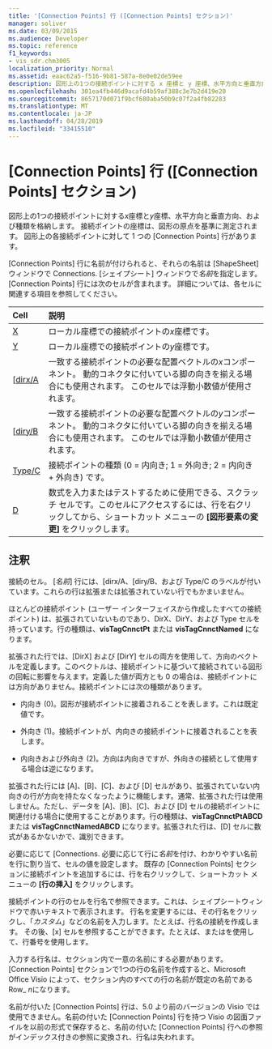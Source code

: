 ```yaml
---
title: '[Connection Points] 行 ([Connection Points] セクション)'
manager: soliver
ms.date: 03/09/2015
ms.audience: Developer
ms.topic: reference
f1_keywords:
- vis_sdr.chm3005
localization_priority: Normal
ms.assetid: eaac62a5-f516-9b81-587a-8e0e02de59ee
description: 図形上の1つの接続ポイントに対する x 座標と y 座標、水平方向と垂直方向、および種類を格納します。 接続ポイントの座標は、図形の原点を基準に測定されます。 図形上の各接続ポイントに対して 1 つの [Connection Points] 行があります。
ms.openlocfilehash: 301ea4fb446d9acafd4b59af388c3e7b2d419e20
ms.sourcegitcommit: 8657170d071f9bcf680aba50b9c07f2a4fb82283
ms.translationtype: MT
ms.contentlocale: ja-JP
ms.lasthandoff: 04/28/2019
ms.locfileid: "33415510"
---
```

# <a name="connection-points-row-connection-points-section"></a>[Connection Points] 行 ([Connection Points] セクション)

図形上の1つの接続ポイントに対する*x*座標と*y*座標、水平方向と垂直方向、および種類を格納します。 接続ポイントの座標は、図形の原点を基準に測定されます。 図形上の各接続ポイントに対して 1 つの [Connection Points] 行があります。 
  
[Connection Points] 行に名前が付けられると、それらの名前は [ShapeSheet] ウィンドウで Connections. [シェイプシート] ウィンドウで*名前*を指定します。 [Connection Points] 行には次のセルが含まれます。 詳細については、各セルに関連する項目を参照してください。 
  
|**Cell**|**説明**|
|:-----|:-----|
|[X](x-cell-connection-points-section.md) <br/> |ローカル座標での接続ポイントの*x*座標です。  <br/> |
|[Y](y-cell-connection-points-section.md) <br/> |ローカル座標での接続ポイントの*y*座標です。  <br/> |
|[[dirx/A](dirxa-cell-connection-points-section.md) <br/> |一致する接続ポイントの必要な配置ベクトルの*x*コンポーネント。 動的コネクタに付いている脚の向きを揃える場合にも使用されます。 このセルでは浮動小数値が使用されます。  <br/> |
|[[diry/B](diryb-cell-connection-points-section.md) <br/> |一致する接続ポイントの必要な配置ベクトルの*y*コンポーネント。 動的コネクタに付いている脚の向きを揃える場合にも使用されます。 このセルでは浮動小数値が使用されます。  <br/> |
|[Type/C](typec-cell-connection-points-section.md) <br/> |接続ポイントの種類 (0 = 内向き; 1 = 外向き; 2 = 内向き + 外向き) です。  <br/> |
|[D](d-cell-connection-points-section.md) <br/> |数式を入力またはテストするために使用できる、スクラッチ セルです。このセルにアクセスするには、行を右クリックしてから、ショートカット メニューの **[図形要素の変更]** をクリックします。<br/> |
   
## <a name="remarks"></a>注釈

接続のセル。 [*名前*] 行には、[dirx/A、[diry/B、および Type/C のラベルが付いています。これらの行は拡張または拡張されていない行でもかまいません。 
  
ほとんどの接続ポイント (ユーザー インターフェイスから作成したすべての接続ポイント) は、拡張されていないものであり、DirX、DirY、および Type セルを持っています。行の種類は、**visTagCnnctPt** または **visTagCnnctNamed** になります。
  
拡張された行では、[DirX] および [DirY] セルの両方を使用して、方向のベクトルを定義します。このベクトルは、接続ポイントに基づいて接続されている図形の回転に影響を与えます。定義した値が両方とも 0 の場合は、接続ポイントには方向がありません。接続ポイントには次の種類があります。
  
- 内向き (0)。図形が接続ポイントに接着されることを表します。これは既定値です。
    
- 外向き (1)。接続ポイントが、内向きの接続ポイントに接着されることを表します。
    
- 内向きおよび外向き (2)。方向は内向きですが、外向きの接続として使用する場合は逆になります。
    
拡張された行には [A]、[B]、[C]、および [D] セルがあり、拡張されていない内向きの行が方向を持たなくなったように機能します。通常、拡張された行は使用しません。ただし、データを [A]、[B]、[C]、および [D] セルの接続ポイントに関連付ける場合に使用することがあります。行の種類は、**visTagCnnctPtABCD** または **visTagCnnctNamedABCD** になります。拡張された行は、[D] セルに数式があるかないかで、識別できます。 
  
 必要に応じて [Connections.  必要に応じて行に*名前*を付け、わかりやすい名前を行に割り当て、セルの値を設定します。 既存の [Connection Points] セクションに接続ポイントを追加するには、行を右クリックして、ショートカット メニューの **[行の挿入]** をクリックします。 
  
接続ポイントの行のセルを行名で参照できます。これは、シェイプシートウィンドウで赤いテキストで表示されます。 行名を変更するには、その行名をクリックし、「*カスタム*」などの名前を入力します。たとえば、行名の接続を作成します。 その後、[x] セルを参照することができます。たとえば、またはを使用して、行番号を使用します。 
  
入力する行名は、セクション内で一意の名前にする必要があります。 [Connection Points] セクションで1つの行の名前を作成すると、Microsoft Office Visio によって、セクション内のすべての行の名前が既定の名前である Row_ *n*になります。 
  
名前が付いた [Connection Points] 行は、5.0 より前のバージョンの Visio では使用できません。名前の付いた [Connection Points] 行を持つ Visio の図面ファイルを以前の形式で保存すると、名前の付いた [Connection Points] 行への参照がインデックス付きの参照に変換され、行名は失われます。
  


